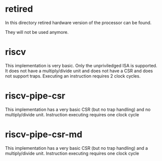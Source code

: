 # retired

In this directory retired hardware version of the processor can be found.

They will not be used anymore.

# riscv

This implementation is very basic. Only the unpriviledged ISA is supported.
It does not have a multiply/divide unit and does not have a CSR and does not support traps.
Executing an instruction requires 2 clock cycles.

# riscv-pipe-csr
This implementation has a very basic CSR (but no trap handling) and no multiply/divide unit.
Instruction executing requires one clock cycle

# riscv-pipe-csr-md
This implementation has a very basic CSR (but no trap handling) and a multiply/divide unit.
Instruction executing requires one clock cycle

